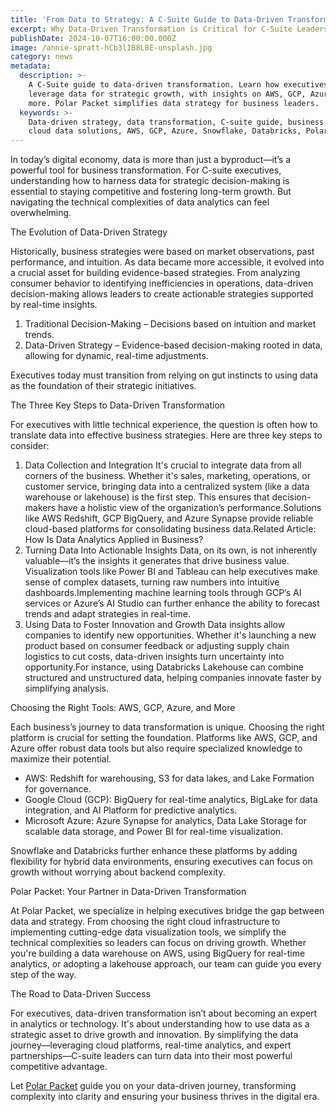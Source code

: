 ```yaml
---
title: 'From Data to Strategy: A C-Suite Guide to Data-Driven Transformation'
excerpt: Why Data-Driven Transformation is Critical for C-Suite Leaders
publishDate: 2024-10-07T16:00:00.000Z
image: /annie-spratt-hCb3lIB8L8E-unsplash.jpg
category: news
metadata:
  description: >-
    A C-Suite guide to data-driven transformation. Learn how executives can
    leverage data for strategic growth, with insights on AWS, GCP, Azure, and
    more. Polar Packet simplifies data strategy for business leaders.
  keywords: >-
    Data-driven strategy, data transformation, C-suite guide, business growth,
    cloud data solutions, AWS, GCP, Azure, Snowflake, Databricks, Polar Packet
---
```


In today’s digital economy, data is more than just a byproduct—it’s a powerful tool for business transformation. For C-suite executives, understanding how to harness data for strategic decision-making is essential to staying competitive and fostering long-term growth. But navigating the technical complexities of data analytics can feel overwhelming.

The Evolution of Data-Driven Strategy

Historically, business strategies were based on market observations, past performance, and intuition. As data became more accessible, it evolved into a crucial asset for building evidence-based strategies. From analyzing consumer behavior to identifying inefficiencies in operations, data-driven decision-making allows leaders to create actionable strategies supported by real-time insights.

1. Traditional Decision-Making – Decisions based on intuition and market trends.
2. Data-Driven Strategy – Evidence-based decision-making rooted in data, allowing for dynamic, real-time adjustments.

Executives today must transition from relying on gut instincts to using data as the foundation of their strategic initiatives.

The Three Key Steps to Data-Driven Transformation

For executives with little technical experience, the question is often how to translate data into effective business strategies. Here are three key steps to consider:

1. Data Collection and Integration
   It's crucial to integrate data from all corners of the business. Whether it's sales, marketing, operations, or customer service, bringing data into a centralized system (like a data warehouse or lakehouse) is the first step. This ensures that decision-makers have a holistic view of the organization’s performance.Solutions like AWS Redshift, GCP BigQuery, and Azure Synapse provide reliable cloud-based platforms for consolidating business data.Related Article: How Is Data Analytics Applied in Business?
2. Turning Data Into Actionable Insights
   Data, on its own, is not inherently valuable—it’s the insights it generates that drive business value. Visualization tools like Power BI and Tableau can help executives make sense of complex datasets, turning raw numbers into intuitive dashboards.Implementing machine learning tools through GCP’s AI services or Azure’s AI Studio can further enhance the ability to forecast trends and adapt strategies in real-time.
3. Using Data to Foster Innovation and Growth
   Data insights allow companies to identify new opportunities. Whether it's launching a new product based on consumer feedback or adjusting supply chain logistics to cut costs, data-driven insights turn uncertainty into opportunity.For instance, using Databricks Lakehouse can combine structured and unstructured data, helping companies innovate faster by simplifying analysis.

Choosing the Right Tools: AWS, GCP, Azure, and More

Each business’s journey to data transformation is unique. Choosing the right platform is crucial for setting the foundation. Platforms like AWS, GCP, and Azure offer robust data tools but also require specialized knowledge to maximize their potential.

* AWS: Redshift for warehousing, S3 for data lakes, and Lake Formation for governance.
* Google Cloud (GCP): BigQuery for real-time analytics, BigLake for data integration, and AI Platform for predictive analytics.
* Microsoft Azure: Azure Synapse for analytics, Data Lake Storage for scalable data storage, and Power BI for real-time visualization.

Snowflake and Databricks further enhance these platforms by adding flexibility for hybrid data environments, ensuring executives can focus on growth without worrying about backend complexity.

Polar Packet: Your Partner in Data-Driven Transformation

At Polar Packet, we specialize in helping executives bridge the gap between data and strategy. From choosing the right cloud infrastructure to implementing cutting-edge data visualization tools, we simplify the technical complexities so leaders can focus on driving growth. Whether you're building a data warehouse on AWS, using BigQuery for real-time analytics, or adopting a lakehouse approach, our team can guide you every step of the way.

The Road to Data-Driven Success

For executives, data-driven transformation isn’t about becoming an expert in analytics or technology. It's about understanding how to use data as a strategic asset to drive growth and innovation. By simplifying the data journey—leveraging cloud platforms, real-time analytics, and expert partnerships—C-suite leaders can turn data into their most powerful competitive advantage.

Let [Polar Packet](https://polarpacket.com) guide you on your data-driven journey, transforming complexity into clarity and ensuring your business thrives in the digital era.
